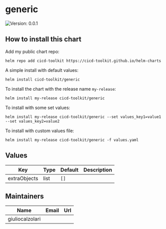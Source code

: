 # generic

![Version: 0.0.1](https://img.shields.io/badge/Version-0.0.1-informational?style=flat-square)

## How to install this chart

Add my public chart repo:

```console
helm repo add cicd-toolkit https://cicd-toolkit.github.io/helm-charts
```

A simple install with default values:

```console
helm install cicd-toolkit/generic
```

To install the chart with the release name `my-release`:

```console
helm install my-release cicd-toolkit/generic
```

To install with some set values:

```console
helm install my-release cicd-toolkit/generic --set values_key1=value1 --set values_key2=value2
```

To install with custom values file:

```console
helm install my-release cicd-toolkit/generic -f values.yaml
```

## Values

| Key | Type | Default | Description |
|-----|------|---------|-------------|
| extraObjects | list | `[]` |  |

## Maintainers

| Name | Email | Url |
| ---- | ------ | --- |
| giuliocalzolari |  |  |

